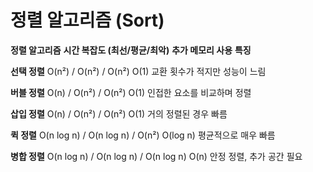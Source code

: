 # 정렬 알고리즘 (Sort)

**정렬 알고리즘** **시간 복잡도 (최선/평균/최악)** **추가 메모리 사용** **특징**

**선택 정렬** O(n²) / O(n²) / O(n²) O(1) 교환 횟수가 적지만 성능이 느림

**버블 정렬** O(n) / O(n²) / O(n²) O(1) 인접한 요소를 비교하며 정렬

**삽입 정렬** O(n) / O(n²) / O(n²) O(1) 거의 정렬된 경우 빠름

**퀵 정렬** O(n log n) / O(n log n) / O(n²) O(log n) 평균적으로 매우 빠름

**병합 정렬** O(n log n) / O(n log n) / O(n log n) O(n) 안정 정렬, 추가 공간 필요